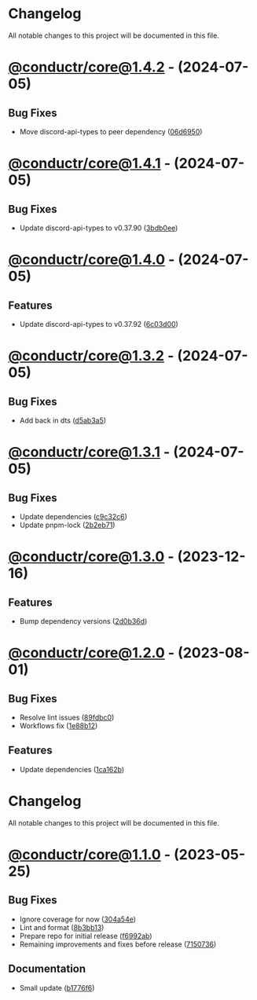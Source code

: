 # Changelog
All notable changes to this project will be documented in this file.

# [@conductr/core@1.4.2](https://github.com/conductr/conductr/compare/@conductr/core@1.4.1...@conductr/core@1.4.2) - (2024-07-05)

## Bug Fixes

- Move discord-api-types to peer dependency ([06d6950](https://github.com/conductr/conductr/commit/06d6950686ab316bb9f8c58e2c9b62c640093011))

# [@conductr/core@1.4.1](https://github.com/conductr/conductr/compare/@conductr/core@1.4.0...@conductr/core@1.4.1) - (2024-07-05)

## Bug Fixes

- Update discord-api-types to v0.37.90 ([3bdb0ee](https://github.com/conductr/conductr/commit/3bdb0ee54ec82ac67bbde94176d475d899abae49))

# [@conductr/core@1.4.0](https://github.com/conductr/conductr/compare/@conductr/core@1.3.2...@conductr/core@1.4.0) - (2024-07-05)

## Features

- Update discord-api-types to v0.37.92 ([6c03d00](https://github.com/conductr/conductr/commit/6c03d00c05a90b37807602e722ec8de9ac44756b))

# [@conductr/core@1.3.2](https://github.com/conductr/conductr/compare/@conductr/core@1.3.2...@conductr/core@1.3.2) - (2024-07-05)

## Bug Fixes

- Add back in dts ([d5ab3a5](https://github.com/conductr/conductr/commit/d5ab3a5e54170da6ec412f0829720d6292ff6a78))

# [@conductr/core@1.3.1](https://github.com/conductr/conductr/compare/@conductr/core@1.3.1...@conductr/core@1.3.1) - (2024-07-05)

## Bug Fixes

- Update dependencies ([c9c32c6](https://github.com/conductr/conductr/commit/c9c32c6730f72a1e77a0cd92d61dcda4e4e0e3ee))
- Update pnpm-lock ([2b2eb71](https://github.com/conductr/conductr/commit/2b2eb71d02ea58745b369c230e1ff411d04fbd57))

# [@conductr/core@1.3.0](https://github.com/conductr/conductr/compare/@conductr/core@1.3.0...@conductr/core@1.3.0) - (2023-12-16)

## Features

- Bump dependency versions ([2d0b36d](https://github.com/conductr/conductr/commit/2d0b36d2a17af8b18389ea8f069ed7f8219a1ab4))

# [@conductr/core@1.2.0](https://github.com/conductr/conductr/compare/@conductr/core@1.1.0...@conductr/core@1.2.0) - (2023-08-01)

## Bug Fixes

- Resolve lint issues ([89fdbc0](https://github.com/conductr/conductr/commit/89fdbc025de53a3d982e748d00c7654b9c42ed16))
- Workflows fix ([1e88b12](https://github.com/conductr/conductr/commit/1e88b129f45c703c93b12df91e5af4be62a19c0b))

## Features

- Update dependencies ([1ca162b](https://github.com/conductr/conductr/commit/1ca162bfe75a1378d6b8e1717cbc78d54091138f))

# Changelog
All notable changes to this project will be documented in this file.

# [@conductr/core@1.1.0](https://github.com/conductr/conductr/tree/@conductr/core@1.1.0) - (2023-05-25)

## Bug Fixes

- Ignore coverage for now ([304a54e](https://github.com/conductr/conductr/commit/304a54effd1602aa9505118ec172c7f2265da210))
- Lint and format ([8b3bb13](https://github.com/conductr/conductr/commit/8b3bb133030f11b03156b694473e6deeaace6d0a))
- Prepare repo for initial release ([f6992ab](https://github.com/conductr/conductr/commit/f6992abd2717ddc547ff16fba95be83e995d0825))
- Remaining improvements and fixes before release ([7150736](https://github.com/conductr/conductr/commit/71507365ba8522337bc27590ea94b3f61d0221c8))

## Documentation

- Small update ([b1776f6](https://github.com/conductr/conductr/commit/b1776f6536fc3c32f9dd877f73863d3f1f04e696))

